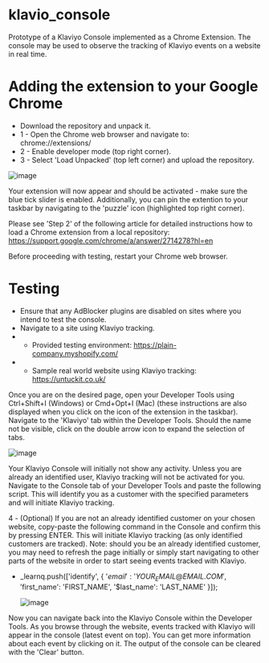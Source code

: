 # klavio_console
Prototype of a Klaviyo Console implemented as a Chrome Extension. The console may be used to observe the tracking of Klaviyo events on a website in real time.

# Adding the extension to your Google Chrome
- Download the repository and unpack it. 
- 1 - Open the Chrome web browser and navigate to: chrome://extensions/
- 2 - Enable developer mode (top right corner). 
- 3 - Select 'Load Unpacked' (top left corner) and upload the repository.

![image](https://user-images.githubusercontent.com/20789437/136280205-b8165af1-ebc2-4e0d-9d0e-17f5a9d0aa1a.png)


Your extension will now appear and should be activated - make sure the blue tick slider is enabled. Additionally, you can pin the extention to your taskbar by navigating to the 'puzzle' icon (highlighted top right corner).

Please see 'Step 2' of the following article for detailed instructions how to load a Chrome extension from a local repository: https://support.google.com/chrome/a/answer/2714278?hl=en

Before proceeding with testing, restart your Chrome web browser.


# Testing
- Ensure that any AdBlocker plugins are disabled on sites where you intend to test the console. 
- Navigate to a site using Klaviyo tracking.
- - Provided testing environment: https://plain-company.myshopify.com/
- - Sample real world website using Klaviyo tracking: https://untuckit.co.uk/

Once you are on the desired page, open your Developer Tools using Ctrl+Shift+I (Windows) or Cmd+Opt+I (Mac) (these instructions are also displayed when you click on the icon of the extension in the taskbar). Navigate to the 'Klaviyo' tab within the Developer Tools. Should the name not be visible, click on the double arrow icon to expand the selection of tabs. 

![image](https://user-images.githubusercontent.com/20789437/136281440-f20bd8db-9ca9-4016-b5be-46386ee5a745.png)

Your Klaviyo Console will initially not show any activity. Unless you are already an identified user, Klaviyo tracking will not be activated for you. Navigate to the Console tab of your Developer Tools and paste the following script. This will identify you as a customer with the specified parameters and will initiate Klaviyo tracking. 


4 - (Optional) If you are not an already identified customer on your chosen website, copy-paste the following command in the Console and confirm this by pressing ENTER. This will initiate Klaviyo tracking (as only identified customers are tracked). Note: should you be an already identified customer, you may need to refresh the page initially or simply start navigating to other parts of the website in order to start seeing events tracked with Klaviyo.
- _learnq.push(['identify', {
    '$email': 'YOUR_EMAIL@EMAIL.COM',
    '$first_name': 'FIRST_NAME',
    '$last_name': 'LAST_NAME' 
  }]);
  
  ![image](https://user-images.githubusercontent.com/20789437/136281903-06d96bd6-ff50-4d28-9e4e-fb9cdce957ca.png)
  
Now you can navigate back into the Klaviyo Console within the Developer Tools. As you browse through the website, events tracked with Klaviyo will appear in the console (latest event on top). You can get more information about each event by clicking on it. The output of the console can be cleared with the 'Clear' button.
